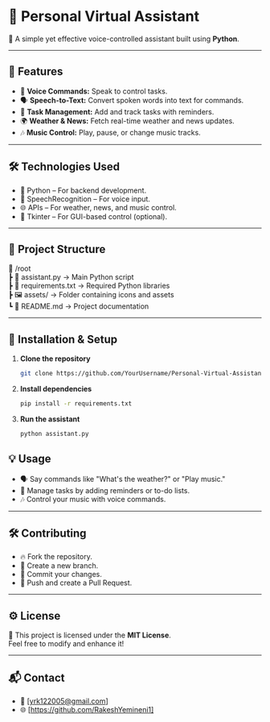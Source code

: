 # 🤖 Personal Virtual Assistant

🚀 A simple yet effective voice-controlled assistant built using **Python**.

---

## 📌 **Features**
- 🎤 **Voice Commands:** Speak to control tasks.
- 🗣️ **Speech-to-Text:** Convert spoken words into text for commands.
- 📅 **Task Management:** Add and track tasks with reminders.
- 🌍 **Weather & News:** Fetch real-time weather and news updates.
- 🎶 **Music Control:** Play, pause, or change music tracks.

---

## 🛠️ **Technologies Used**
- 🐍 Python – For backend development.
- 🎤 SpeechRecognition – For voice input.
- 🌐 APIs – For weather, news, and music control.
- 📝 Tkinter – For GUI-based control (optional).

---

## 📂 **Project Structure**
📁 /root  
 ┣ 📄 assistant.py         → Main Python script  
 ┣ 📄 requirements.txt     → Required Python libraries  
 ┣ 🖼️ assets/              → Folder containing icons and assets  
 ┗ 📜 README.md            → Project documentation  

---

## 🚀 **Installation & Setup**
1. **Clone the repository**
   ```bash
   git clone https://github.com/YourUsername/Personal-Virtual-Assistant.git

2. **Install dependencies**  
   ```bash
   pip install -r requirements.txt

3. **Run the assistant**  
   ```bash
   python assistant.py
## 💡 Usage
- 🗣️ Say commands like "What's the weather?" or "Play music."
- 📅 Manage tasks by adding reminders or to-do lists.
- 🎶 Control your music with voice commands.

---

## 🛠️ Contributing
- 🔥 Fork the repository.
- 🌿 Create a new branch.
- 💾 Commit your changes.
- 🚀 Push and create a Pull Request.

---

## ⚙️ License
📄 This project is licensed under the **MIT License**.  
Feel free to modify and enhance it!

---

## 📬 Contact
- 📧 [yrk122005@gmail.com]
- 🌐 [https://github.com/RakeshYemineni1]
